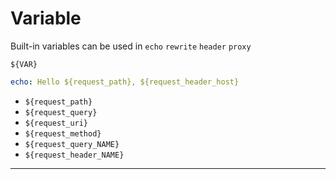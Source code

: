 

# Variable


Built-in variables can be used in `echo` `rewrite` `header` `proxy`

```
${VAR}
```

```yaml
echo: Hello ${request_path}, ${request_header_host}
```

* `${request_path}`
* `${request_query}`
* `${request_uri}`
* `${request_method}`
* `${request_query_NAME}`
* `${request_header_NAME}`

---
